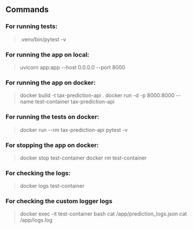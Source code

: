 ## Commands

### For running tests:
> .venv/bin/pytest -v

### For running the app on local:
> uvicorn app:app --host 0.0.0.0 --port 8000


### For running the app on docker:
> docker build -t tax-prediction-api .
> docker run -d -p 8000:8000 --name test-container tax-prediction-api

### For running the tests on docker:
> docker run --rm tax-prediction-api pytest -v

### For stopping the app on docker:
> docker stop test-container
> docker rm test-container

### For checking the logs:
> docker logs test-container

### For checking the custom logger logs
> docker exec -it test-container bash
> cat /app/prediction_logs.json
> cat /app/logs.log
